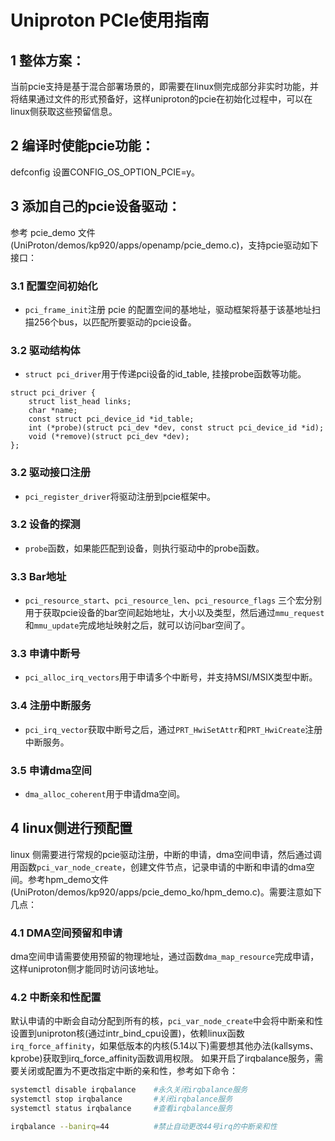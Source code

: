 # Uniproton PCIe使用指南

## 1 整体方案：
当前pcie支持是基于混合部署场景的，即需要在linux侧完成部分非实时功能，并将结果通过文件的形式预备好，这样uniproton的pcie在初始化过程中，可以在linux侧获取这些预留信息。

## 2 编译时使能pcie功能：
defconfig 设置CONFIG_OS_OPTION_PCIE=y。

## 3 添加自己的pcie设备驱动：
参考 pcie_demo 文件(UniProton/demos/kp920/apps/openamp/pcie_demo.c)，支持pcie驱动如下接口：

### 3.1 配置空间初始化
* ```pci_frame_init```注册 pcie 的配置空间的基地址，驱动框架将基于该基地址扫描256个bus，以匹配所要驱动的pcie设备。

### 3.2 驱动结构体
* ```struct pci_driver```用于传递pci设备的id_table, 挂接probe函数等功能。
```
struct pci_driver {
    struct list_head links;
    char *name;
    const struct pci_device_id *id_table;
    int (*probe)(struct pci_dev *dev, const struct pci_device_id *id);
    void (*remove)(struct pci_dev *dev);
};
```

### 3.2 驱动接口注册
* ```pci_register_driver```将驱动注册到pcie框架中。

### 3.2 设备的探测
* ```probe```函数，如果能匹配到设备，则执行驱动中的probe函数。

### 3.3 Bar地址
* ```pci_resource_start```、```pci_resource_len```、```pci_resource_flags``` 三个宏分别用于获取pcie设备的bar空间起始地址，大小以及类型，然后通过```mmu_request```和```mmu_update```完成地址映射之后，就可以访问bar空间了。

### 3.3 申请中断号
* ```pci_alloc_irq_vectors```用于申请多个中断号，并支持MSI/MSIX类型中断。

### 3.4 注册中断服务
* ```pci_irq_vector```获取中断号之后，通过```PRT_HwiSetAttr```和```PRT_HwiCreate```注册中断服务。

### 3.5 申请dma空间
* ```dma_alloc_coherent```用于申请dma空间。

## 4 linux侧进行预配置

linux 侧需要进行常规的pcie驱动注册，中断的申请，dma空间申请，然后通过调用函数```pci_var_node_create```，创建文件节点，记录申请的中断和申请的dma空间。参考hpm_demo文件 (UniProton/demos/kp920/apps/pcie_demo_ko/hpm_demo.c)。需要注意如下几点：

### 4.1 DMA空间预留和申请

dma空间申请需要使用预留的物理地址，通过函数```dma_map_resource```完成申请，这样uniproton侧才能同时访问该地址。

### 4.2 中断亲和性配置

默认申请的中断会自动分配到所有的核，```pci_var_node_create```中会将中断亲和性设置到uniproton核(通过intr_bind_cpu设置)，依赖linux函数```irq_force_affinity```，如果低版本的内核(5.14以下)需要想其他办法(kallsyms、kprobe)获取到irq_force_affinity函数调用权限。
如果开启了irqbalance服务，需要关闭或配置为不更改指定中断的亲和性，参考如下命令：

```sh
systemctl disable irqbalance    #永久关闭irqbalance服务
systemctl stop irqbalance       #关闭irqbalance服务
systemctl status irqbalance     #查看irqbalance服务

irqbalance --banirq=44          #禁止自动更改44号irq的中断亲和性
```